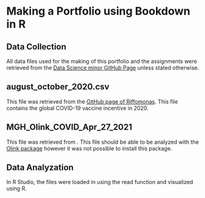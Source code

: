 # Making a Portfolio using Bookdown in R

## Data Collection
All data files used for the making of this portfolio and the assignments were retrieved from the [Data Science minor GitHub Page](https://github.com/DataScienceILC/tlsc-dsfb26v-20_workflows) unless stated otherwise.

## august_october_2020.csv
This file was retrieved from the [GitHub page of Riffomonas](https://github.com/riffomonas/vaccination_attitudes). This file contains the global COVID-19 vaccine incentive in 2020.

## MGH_Olink_COVID_Apr_27_2021
This file was retrieved from [](https://journals.plos.org/plosone/article/comments?id=10.1371/journal.pone.0252799). This file should be able to be analyzed with the [Olink package](https://kandi.openweaver.com/html/Olink-Proteomics/OlinkRPackage) however it was not possible to install this package.

## Data Analyzation
In R Studio, the files were loaded in using the read function and visualized using R.